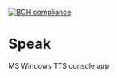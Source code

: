 [![BCH compliance](https://bettercodehub.com/edge/badge/VitalyTartynov/Speak?branch=master)](https://bettercodehub.com/)

# Speak
MS Windows TTS console app
